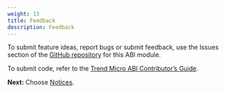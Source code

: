 ```yaml
---
weight: 13
title: Feedback
description: Feedback
---
```


To submit feature ideas, report bugs or submit feedback, use the Issues section of the [GitHub repository](https://github.com/aws-ia/cfn-abi-trend-cloudone/) for this ABI module.

To submit code, refer to the [Trend Micro ABI Contributor’s Guide](https://github.com/aws-ia/cfn-abi-trend-cloudone/blob/main/CONTRIBUTING.md).

**Next:** Choose [Notices](/notices/index.html).
